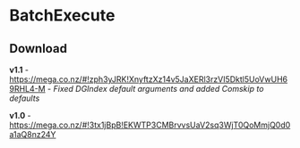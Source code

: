 BatchExecute
============

Download
------------
**v1.1** - https://mega.co.nz/#!zph3yJRK!XnyftzXz14v5JaXERl3rzVI5Dktl5UoVwUH69RHL4-M - *Fixed DGIndex default arguments and added Comskip to defaults*

**v1.0** - https://mega.co.nz/#!3tx1jBpB!EKWTP3CMBrvvsUaV2sq3WjT0QoMmjQ0d0a1aQ8nz24Y

